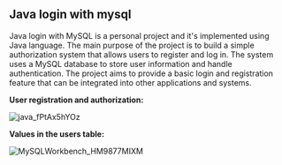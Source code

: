 ## Java login with mysql
Java login with MySQL is a personal project and it's implemented using Java language. The main purpose of the project is to build a simple authorization system that allows users to register and log in. The system uses a MySQL database to store user information and handle authentication. The project aims to provide a basic login and registration feature that can be integrated into other applications and systems.  
  
**User registration and authorization:**  
  
![java_fPtAx5hYOz](https://user-images.githubusercontent.com/20659925/183413983-41788111-f634-481b-a48e-a67ff36f4d66.gif)  
  
**Values in the users table:**  
  
![MySQLWorkbench_HM9877MIXM](https://user-images.githubusercontent.com/20659925/183414024-4900a32b-880c-40ab-afd6-5a470cb2ea88.gif)
